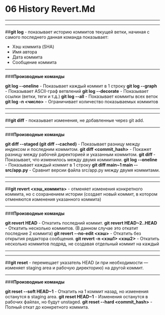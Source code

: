 # 06 History Revert.Md

---
---

##**git log** - показывает историю коммитов текущей ветки, начиная с самого последнего
данная команда показывает:
- Хэш коммита (SHA)
- Имя автора
- Дата коммита
- Сообщение коммита

---

###**Производные команды**

**git log --oneline** - Показывает каждый коммит в 1 строку
**git log --graph** - Показывает ASCII-граф ветвлений
**git log --decorate** - Показывает ссылки (ветки, теги и т.д.)
**git log --all** - Показывает коммиты всех веток
**git log -n <число>** - Ограничивает количество показываемых коммитов



---
---




##**git diff** - показывает изменения, не добавленные через git add.

---

###**Производные команды**

**git diff --staged (git diff --cached)** - Показывает разницу между индексом и последним коммитом.
**git diff <commit_hash>** - Покажет разницу между рабочей директорией и указанным коммитом.
**git diff <commit1> <commit2>** - Показывает, что изменилось между двумя коммитами.
**git log --oneline** - Показывает каждый коммит в 1 строку
**git diff main~1 main -- src/app.py** - Сравнит версии файла src/app.py между двумя коммитами.



---
---



##**git revert <хэш_коммита>** - отменяет изменения конкретного коммита, но с сохранением истории (создает новый коммит, в котором отменяются изменения указанного коммита)

---

###**Производные команды**

**git revert HEAD** - Откатить последний коммит.
**git revert HEAD~2..HEAD** - Откатить несколько коммитов. (В данном случае это откатит последние 2 коммита)
**git revert --no-edit <хэш>** - Откатить без открытия редактора сообщения.
**git revert -n <хэш1> <хэш2>** - Откатить несколько коммитов подряд, не создавая отдельный коммит на каждый

---
---

##**git reset** - перемещает указатель HEAD (и при необходимости — изменяет staging area и рабочую директорию) на другой коммит.

---

###**Производные команды**

**git reset --soft HEAD~1** - Откатить на 1 коммит назад, но изменения останутся в staging area.
**git reset HEAD~1** - Изменения останутся в рабочих файлах, но будут unstaged.
**git reset --hard <commit_hash>** - Полный откат до конкретного коммита.


















